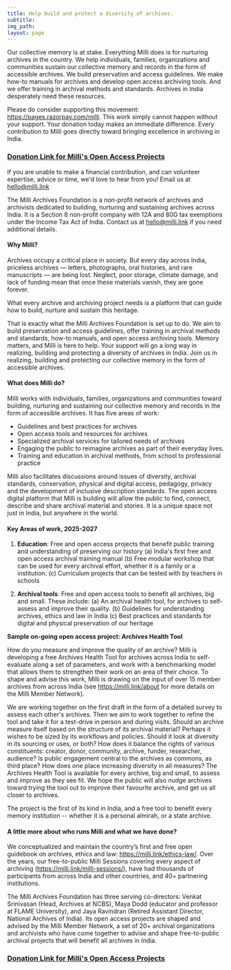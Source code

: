 ```yaml
---
title: Help build and protect a diversity of archives. 
subtitle: 
img_path: 
layout: page
---
```


Our collective memory is at stake. Everything Milli does is for nurturing archives in the country. We help individuals, families, organizations and communities sustain our collective memory and records in the form of accessible archives. We build preservation and access guidelines. We make how-to manuals for archives and develop open access archiving tools. And we offer training in archival methods and standards. Archives in India desperately need these resources.

Please do consider supporting this movement: https://pages.razorpay.com/milli. This work simply cannot happen without your support. Your donation today makes an immediate difference. Every contribution to Milli goes directly toward bringing excellence in archiving in India. 

### [**Donation Link for Milli's Open Access Projects**](https://pages.razorpay.com/milli)

If you are unable to make a financial contribution, and can volunteer expertise, advice or time, we'd love to hear from you! Email us at <a href="mailto:hello@milli.link">hello@milli.link</a>

The Milli Archives Foundation is a non-profit network of archives and archivists dedicated to building, nurturing and sustaining archives across India. It is a Section 8 non-profit company with 12A and 80G tax exemptions under the Income Tax Act of India. Contact us at <a href="mailto:hello@milli.link">hello@milli.link</a> if you need additional details.

#### **Why Milli?**

Archives occupy a critical place in society. But every day across India, priceless archives — letters, photographs, oral histories, and rare manuscripts — are being lost. Neglect, poor storage, climate damage, and lack of funding mean that once these materials vanish, they are gone forever. 

What every archive and archiving project needs is a platform that can guide how to build, nurture and sustain this heritage. 

That is exactly what the Milli Archives Foundation is set up to do. We aim to build preservation and access guidelines, offer training in archival methods and standards, how-to manuals, and open access archiving tools. Memory matters, and Milli is here to help. Your support will go a long way in realizing, building and protecting a diversity of archives in India. Join us in realizing, building and protecting our collective memory in the form of accessible archives.


#### **What does Milli do?**

Milli works with individuals, families, organizations and communities toward building, nurturing and sustaining our collective memory and records in the form of accessible archives. It has five areas of work:
* Guidelines and best practices for archives
* Open access tools and resources for archives
* Specialized archival services for tailored needs of archives
* Engaging the public to reimagine archives as part of their everyday lives.
* Training and education in archival methods, from school to professional practice

Milli also facilitates discussions around issues of diversity, archival standards, conservation, physical and digital access, pedagogy, privacy and the development of inclusive description standards. The open access digital platform that Milli is building will allow the public to find, connect, describe and share archival material and stories. It is a unique space not just in India, but anywhere in the world.

#### **Key Areas of work, 2025-2027**

1. **Education**: Free and open access projects that benefit public training and understanding of preserving our history
(a) India's first free and open access archival training manual
(b) Free modular workshop that can be used for every archival effort, whether it is a family or a institution. 
(c) Curriculum projects that can be tested with by teachers in schools 

2. **Archival tools**: Free and open access tools to benefit all archives, big and small. These include:
(a) An archival health tool, for archives to self-assess and improve their quality. 
(b) Guidelines for understanding archives, ethics and law in India
(c) Best practices and standards for digital and physical preservation of our heritage

**Sample on-going open access project: Archives Health Tool**

How do you measure and improve the quality of an archive? Milli is developing a free Archives Health Tool for archives across India to self-evaluate along a set of parameters, and work with a benchmarking model that allows them to strengthen their work on an area of their choice. To shape and advise this work, Milli is drawing on the input of over 15 member archives from across India (see https://milli.link/about for more details on the Milli Member Network). 

We are working together on the first draft in the form of a detailed survey to assess each other's archives. Then we aim to work together to refine the tool and take it for a test-drive in person and during visits. Should an archive measure itself based on the structure of its archival material? Perhaps it wishes to be sized by its workflows and policies. Should it look at diversity in its sourcing or uses, or both? How does it balance the rights of various constituents: creator, donor, community, archive, funder, researcher, audience? Is public engagement central to the archives as commons, as third place? How does one place increasing diversity in all measures? The Archives Health Tool is available for every archive, big and small, to assess and improve as they see fit. We hope the public will also nudge archives toward trying the tool out to improve their favourite archive, and get us all closer to archives. 

The project is the first of its kind in India, and a free tool to benefit every memory institution -- whether it is a personal almirah, or a state archive.

#### **A little more about who runs Milli and what we have done?**
We conceptualized and maintain the country’s first and free open guidebook on archives, ethics and law: https://milli.link/ethics-law/. Over the years, our free-to-public Milli Sessions covering every aspect of archiving (https://milli.link/milli-sessions/), have had thousands of participants from across India and other countries, and 40+ partnering institutions.

The Milli Archives Foundation has three serving co-directors: Venkat Srinivasan (Head, Archives at NCBS), Maya Dodd (educator and professor at FLAME University), and Jaya Ravindran (Retired Assistant Director, National Archives of India). Its open access projects are shaped and advised by the Milli Member Network, a set of 20+ archival organizations and archivists who have come together to advise and shape free-to-public archival projects that will benefit all archives in India. 

### [**Donation Link for Milli's Open Access Projects**](https://pages.razorpay.com/milli)
